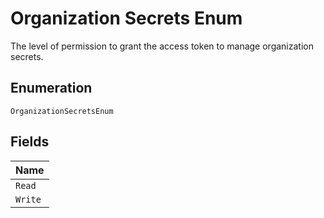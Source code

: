 
# Organization Secrets Enum

The level of permission to grant the access token to manage organization secrets.

## Enumeration

`OrganizationSecretsEnum`

## Fields

| Name |
|  --- |
| `Read` |
| `Write` |

